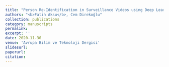 ```yaml
---
title: "Person Re-Identification in Surveillance Videos using Deep Learning based Body Part Partition and Gaussian Filtering"
authors: "<b>Fatih Aksu</b>, Cem Direkoğlu"
collection: publications
category: manuscripts
permalink: 
excerpt: ''
date: 2020-11-30
venue: 'Avrupa Bilim ve Teknoloji Dergisi'
slidesurl: 
paperurl: 
citation: 
---
```

